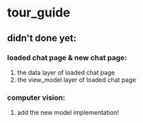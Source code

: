 # tour_guide

## didn't done yet:
### loaded chat page & new chat page:
1. the data layer of loaded chat page
2. the view_model layer of loaded chat page
### computer vision:
1. add the new model implementation!